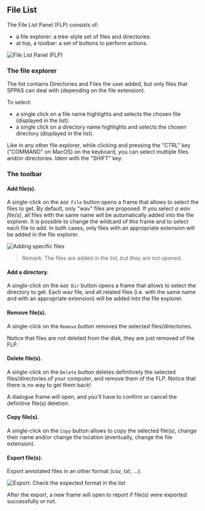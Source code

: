## File List

The File List Panel (FLP) consists of:

- a file explorer: a tree-style set of files and directories.
- at top, a toolbar: a set of buttons to perform actions.

![File List Panel (FLP)](./etc/screenshots/FLP.png)


### The file explorer

The list contains Directories and Files the user added, but only files that 
SPPAS can deal with (depending on the file extension).

To select:

* a single click on a file name highlights and selects the chosen file (displayed in the list).
* a single click on a directory name highlights and selects the chosen directory (displayed in the list).

Like in any other file explorer, while clicking and pressing the "CTRL" key 
("COMMAND" on MacOS) on the keyboard, you can select multiple files and/or 
directories. Idem with the "SHIFT" key.


### The toolbar


#### Add file(s).

A single-click on the `Add File` button opens a frame that allows to select
the files to get. By default, only "wav" files are proposed.
If you select *a wav file(s)*, all files with the same name will be 
automatically added into the file explorer. It is possible to change the 
wildcard of this frame and to select each file to add. 
In both cases, only files with an appropriate extension will be added in the 
file explorer.

![Adding specific files](./etc/screenshots/FLP-Add.png)

>Remark: The files are added in the list, but they are not opened.


#### Add a directory.

A single-click on the `Add Dir` button opens a frame that allows to select
the directory to get. 
Each wav file, and all related files (i.e. with the same name and with an 
appropriate extension) will be added into the file explorer.


#### Remove file(s).

A single-click on the `Remove` button removes the selected files/directories.

Notice that files are not deleted from the disk, they are just removed 
of the FLP.


#### Delete file(s).

A single-click on the `Delete` button deletes definitively the selected 
files/directories of your computer, and remove them of the FLP.
Notice that there is no way to get them back!

A dialogue frame will open, and you'll have to confirm or cancel the 
definitive file(s) deletion.


#### Copy file(s).

A single-click on the `Copy` button allows to copy the selected file(s), 
change their name and/or change the location (eventually, change the file
extension).


#### Export file(s).

Export annotated files in an other format (csv, txt, ...):

![Export: Check the expected format in the list](./etc/screenshots/FLP-Export.png)

After the export, a new frame will open to report if file(s) were exported
successfully or not.
